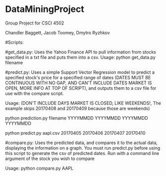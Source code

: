 # DataMiningProject
Group Project for CSCI 4502

Chandler Baggett, Jacob Toomey, Dmytro Ryzhkov



#Scripts:

#get_data.py:
Uses the Yahoo Finance API to pull information from stocks specified in a txt file and puts them into a csv.
Usage: python get_data.py filename

#predict.py: 
Uses a simple Support Vector Regression model to predict a specified stock's price for a specified range of dates (DATES MUST BE CONTINUOUS WITH NO GAP, AND CAN'T INCLUDE DATES MARKET IS OPEN, MORE INFO AT TOP OF SCRIPT), and outputs them to a csv file for use with the compare script.

Usage: (DON'T INCLUDE DAYS MARKET IS CLOSED, LIKE WEEKENDS!, The example skips 20170408 and 20170409 because those are weekends)

python prediction.py filename YYYYMMDD YYYYMMDD YYYYMMDD YYYYMMDD

python predict.py aapl.csv 20170405 20170406 20170407 20170410

#compare.py: 
Uses the predicted data, and compares it to the actual data, displaying the information on a graph.
You must run predict.py before using this script to generate the csv of predicted dates. Run with a command line argument of the stock you wish to compare

Usage: python compare.py AAPL
